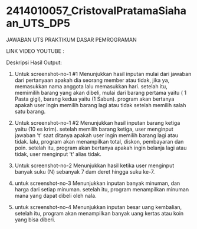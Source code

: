 # 2414010057_CristovalPratamaSiahaan_UTS_DP5
JAWABAN UTS PRAKTIKUM DASAR PEMROGRAMAN

LINK VIDEO YOUTUBE : 

Deskripsi Hasil Output:

1. Untuk screenshot-no-1 #1
   Menunjukkan hasil inputan mulai dari jawaban dari pertanyaan apakah dia seorang member atau tidak, jika ya, memasukkan nama anggota lalu memasukkan hari. setelah itu, memimilih barang yang akan dibeli, mulai dari barang pertama yaitu ( 1 Pasta gigi), barang kedua yaitu (1 Sabun). program akan bertanya apakah user ingin memilih barang lagi atau tidak setelah memilih salah satu barang.
   
2. Untuk screenshot-no-1 #2
   Menunjukkan hasil inputan barang ketiga yaitu (10 es krim). setelah memilih barang ketiga, user menginput jawaban 't' saat ditanya apakah user ingin memilih barang lagi atau tidak. lalu, program akan menampilkan total, diskon, pembayaran dan poin. setelah itu, program akan bertanya apakah ingin belanja lagi atau tidak, user menginput 't' alias tidak.

3. Untuk screenshot-no-2
   Menunjukkan hasil ketika user menginput banyak suku (N) sebanyak 7 dam deret hingga suku ke-7.

4. untuk screenshot-no-3
   Menunjukkan inputan banyak minuman, dan harga dari setiap minuman. setelah itu, program menampilkan minuman mana yang dapat dibeli oleh nala.

5. untuk screenshot-no-4
   Menunjukkan inputan besar uang kembalian, setelah itu, program akan menampilkan banyak uang kertas atau koin yang bisa diberi.
   
